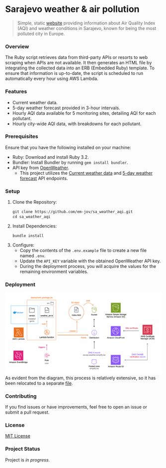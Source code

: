 # Sarajevo weather & air pollution
> Simple, static [website](https://sa-aqi-weather.simplify.ba/) providing information about Air Quality Index (AQI) and weather conditions in Sarajevo, known for being the most polluted city in Europe.

### Overview

The Ruby script retrieves data from third-party APIs or resorts to web scraping when APIs are not available. It then generates an HTML file by integrating the collected data into an ERB (Embedded Ruby) template. To ensure that information is up-to-date, the script is scheduled to run automatically every hour using AWS Lambda.

### Features
- Current weather data.
- 5-day weather forecast provided in 3-hour intervals.
- Hourly AQI data available for 5 monitoring sites, detailing AQI for each pollutant.
- Hourly city-wide AQI data, with breakdowns for each pollutant.

### Prerequisites
Ensure that you have the following installed on your machine:

- Ruby: Download and install Ruby 3.2.
- Bundler: Install Bundler by running `gem install bundler`.
- API key from [OpenWeather](https://openweathermap.org/api). 
    - This project utilizes the [Current weather data](https://openweathermap.org/current) and [5-day weather forecast](https://openweathermap.org/forecast5) API endpoints.

### Setup
1. Clone the Repository:
    ```
    git clone https://github.com/em-jov/sa_weather_aqi.git
    cd sa_weather_aqi
    ```
2. Install Dependencies:
    ```
    bundle install
    ```
3. Configure:
    - Copy the contents of the `.env.example` file to create a new file named `.env`. 
    - Update the `API_KEY` variable with the obtained OpenWeather API key.
    - During the deployment process, you will acquire the values for the remaining environment variables.


### Deployment

![image info](./images/deployment_architecture.png)
As evident from the diagram, this process is relatively extensive, so it has been relocated to a separate [file](DEPLOYMENT.md).


### Contributing
If you find issues or have improvements, feel free to open an issue or submit a pull request.

### License
[MIT License](MIT-LICENCE.txt)

### Project Status
Project is _in progress_.